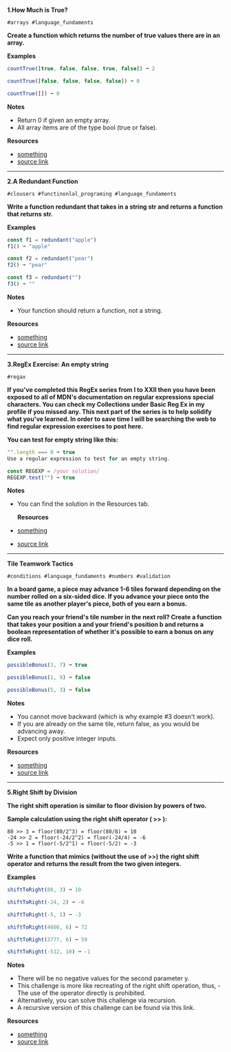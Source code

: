 **1.How Much is True?**

`#arrays #language_fundaments`

**Create a function which returns the number of true values there are in an array.**

**Examples**
```js
countTrue([true, false, false, true, false]) ➞ 2

countTrue([false, false, false, false]) ➞ 0

countTrue([]) ➞ 0
```

**Notes**

- Return 0 if given an empty array.
- All array items are of the type bool (true or false).

**Resources**
- [something](https://link.com)
- [source link](https://edabit.com/challenge/GLbuMfTtDWwDv2F73)
-----
**2.A Redundant Function**

`#clousers #functinonlal_programing #language_fundaments`

**Write a function redundant that takes in a string str and returns a function that returns str.**

**Examples**
```js
const f1 = redundant("apple")
f1() ➞ "apple"

const f2 = redundant("pear")
f2() ➞ "pear"

const f3 = redundant("")
f3() ➞ ""
```

**Notes**

- Your function should return a function, not a string.

**Resources**
- [something](https://link.com)
- [source link](https://edabit.com/challenge/hzxN9bAebBPNqdQto)

----

**3.RegEx Exercise: An empty string**

`#regax`

**If you've completed this RegEx series from I to XXII then you have been exposed to all of MDN's documentation on regular expressions special characters. You can check my Collections under Basic Reg Ex in my profile if you missed any. This next part of the series is to help solidify what you've learned. In order to save time I will be searching the web to find regular expression exercises to post here.**

**You can test for empty string like this:**

```js
"".length === 0 ➞ true
Use a regular expression to test for an empty string.

const REGEXP = /your solution/
REGEXP.test("") ➞ true
```

**Notes**
- You can find the solution in the Resources tab.
  
  **Resources**
- [something](https://link.com)
- [source link](https://edabit.com/challenge/bAqxpvYmDuuvz4LQz)

------

**Tile Teamwork Tactics**

`#conditions #language_fundaments #numbers #validation`

**In a board game, a piece may advance 1-6 tiles forward depending on the number rolled on a six-sided dice. If you advance your piece onto the same tile as another player's piece, both of you earn a bonus.**

**Can you reach your friend's tile number in the next roll? Create a function that takes your position a and your friend's position b and returns a boolean representation of whether it's possible to earn a bonus on any dice roll.**

**Examples**
```js
possibleBonus(3, 7) ➞ true

possibleBonus(1, 9) ➞ false

possibleBonus(5, 3) ➞ false
```

**Notes**

- You cannot move backward (which is why example #3 doesn't work).
- If you are already on the same tile, return false, as you would be advancing away.
- Expect only positive integer inputs.

**Resources**
- [something](https://link.com)
- [source link](https://edabit.com/challenge/NHfYRHg2tDtcZyykB)

-----
**5.Right Shift by Division**

**The right shift operation is similar to floor division by powers of two.**

**Sample calculation using the right shift operator ( >> ):**
```
80 >> 3 = floor(80/2^3) = floor(80/8) = 10
-24 >> 2 = floor(-24/2^2) = floor(-24/4) = -6
-5 >> 1 = floor(-5/2^1) = floor(-5/2) = -3
```
**Write a function that mimics (without the use of >>) the right shift operator and returns the result from the two given integers.**

**Examples**
```js
shiftToRight(80, 3) ➞ 10

shiftToRight(-24, 2) ➞ -6

shiftToRight(-5, 1) ➞ -3

shiftToRight(4666, 6) ➞ 72

shiftToRight(3777, 6) ➞ 59

shiftToRight(-512, 10) ➞ -1
```
**Notes**

- There will be no negative values for the second parameter y.
- This challenge is more like recreating of the right shift operation, thus,  - The use of the operator directly is prohibited.
- Alternatively, you can solve this challenge via recursion.
- A recursive version of this challenge can be found via this link.


**Resources**
- [something](https://link.com)
- [source link](https://edabit.com/challenge/ALGbgMWLuEdrh22fB)